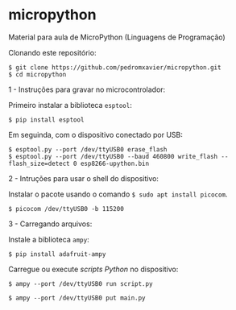 # micropython
Material para aula de MicroPython (Linguagens de Programação)

Clonando este repositório:
```
$ git clone https://github.com/pedromxavier/micropython.git
$ cd micropython
```

1 - Instruções para gravar no microcontrolador:

Primeiro instalar a biblioteca `esptool`:
```
$ pip install esptool
```

Em seguinda, com o dispositivo conectado por USB:
```
$ esptool.py --port /dev/ttyUSB0 erase_flash
$ esptool.py --port /dev/ttyUSB0 --baud 460800 write_flash --flash_size=detect 0 esp8266-upython.bin
```

2 - Intruções para usar o shell do dispositivo:

Instalar o pacote usando o comando `$ sudo apt install picocom`.
```
$ picocom /dev/ttyUSB0 -b 115200
```

3 - Carregando arquivos:

Instale a biblioteca `ampy`:
```
$ pip install adafruit-ampy
```

Carregue ou execute *scripts Python* no dispositivo:
```
$ ampy --port /dev/ttyUSB0 run script.py

$ ampy --port /dev/ttyUSB0 put main.py
```
